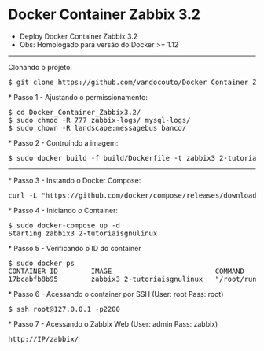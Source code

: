 # Docker Container Zabbix 3.2

* Deploy Docker Container Zabbix 3.2 
* Obs: Homologado para versão do Docker >= 1.12
<hr>
Clonando o projeto:
<pre>
$ git clone https://github.com/vandocouto/Docker_Container_Zabbix3.2.git
</pre>
* Passo 1 - Ajustando o permissionamento:
<pre>
$ cd Docker_Container_Zabbix3.2/
$ sudo chmod -R 777 zabbix-logs/ mysql-logs/
$ sudo chown -R landscape:messagebus banco/
</pre>
* Passo 2 - Contruíndo a imagem:
<pre>
$ sudo docker build -f build/Dockerfile -t zabbix3_2-tutoriaisgnulinux .
</pre>
<hr>
* Passo 3 - Instando o Docker Compose:
<pre>
curl -L "https://github.com/docker/compose/releases/download/1.8.1/docker-compose-$(uname -s)-$(uname -m)" > /usr/local/bin/docker-compose
</pre>
* Passo 4 - Iniciando o Container:
<pre>
$ sudo docker-compose up -d
Starting zabbix3_2-tutoriaisgnulinux
</pre>
* Passo 5 - Verificando o ID do container
<pre>
$ sudo docker ps
CONTAINER ID        IMAGE                         COMMAND             CREATED             STATUS              PORTS                                                                                                      NAMES
17bcabfb8b95        zabbix3_2-tutoriaisgnulinux   "/root/run.sh"      3 minutes ago       Up 50 seconds       0.0.0.0:80->80/tcp, 0.0.0.0:10051->10051/tcp, 3306/tcp, 127.0.0.1:2200->22/tcp, 0.0.0.0:32789->10050/tcp   zabbix3_2-tutoriaisgnulinux
</pre>
* Passo 6 - Acessando o container por SSH (User: root Pass: root)
<pre>
$ ssh root@127.0.0.1 -p2200
</pre>
* Passo 7 - Acessando o Zabbix Web (User: admin Pass: zabbix)
<pre>
http://IP/zabbix/
</pre>

